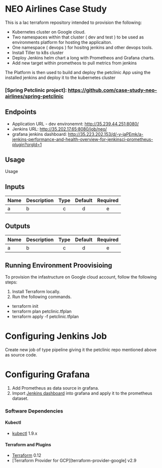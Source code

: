 # NEO Airlines Case Study 
This is a Iac terraform repository intended to provision the following:
- Kubernetes cluster on Google cloud.
- Two namespaces within that cluster ( dev and test ) to be used as environments platform for hosting the applicaiton.
- One namespace ( devops ) for hositng jenkins and other devops tools.
- Install Tiller to k8s cluster
- Deploy Jenkins helm chart a long with Prometheos and Grafana charts.
- Add new target within prometheos to pull metrics from jenkins

The Platform is then used to build and deploy the petclinic App using the installed jenkins and deploy it to the kubernetes cluster 
### [Spring Petclinic project]: https://github.com/case-study-neo-airlines/spring-petclinic


## Endpoints

- Application URL - dev environemnt: http://35.239.44.251:8080/
- Jenkins URL: http://35.202.17.65:8080/job/neo/
- grafana jenkins dashboard: http://35.223.202.153/d/-y-jaPEmk/a-jenkins-performance-and-health-overview-for-jenkinsci-prometheus-plugin?orgId=1

## Usage
Usage 

## Inputs

| Name | Description | Type | Default | Required |
|------|-------------|:----:|:-----:|:-----:|
| a | b | c | d | e |

## Outputs

| Name | Description | Type | Default | Required |
|------|-------------|:----:|:-----:|:-----:|
| a | b | c | d | e |


## Running Environment Proovisioing

To provision the infastructure on Google cloud account, follow the following steps:

1. Install Terraform locally. 
2. Run the following commands.
- terraform init
- terraform plan petclinic.tfplan
- terraform apply -f petclinic.tfplan

# Configuring Jenkins Job
Create new job of type pipeline giving it the petclinic repo mentioned above as source code.

# Configuring Grafana
1. Add Prometheus as data source in grafana.
2. Import [Jenkins dashboard](https://grafana.com/grafana/dashboards/9524) into grafana and apply it to the prometheus dataset.

### Software Dependencies
#### Kubectl
- [kubectl](https://github.com/kubernetes/kubernetes/releases) 1.9.x
#### Terraform and Plugins
- [Terraform](https://www.terraform.io/downloads.html) 0.12
- [Terraform Provider for GCP][terraform-provider-google] v2.9

